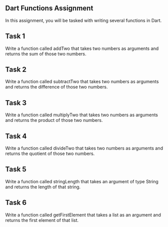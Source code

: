 ## Dart Functions Assignment

In this assignment, you will be tasked with writing several functions in Dart.

## Task 1
Write a function called addTwo that takes two numbers as arguments and returns the sum of those two numbers.

## Task 2
Write a function called subtractTwo that takes two numbers as arguments and returns the difference of those two numbers.

## Task 3
Write a function called multiplyTwo that takes two numbers as arguments and returns the product of those two numbers.

## Task 4
Write a function called divideTwo that takes two numbers as arguments and returns the quotient of those two numbers.

## Task 5
Write a function called stringLength that takes an argument of type String and returns the length of that string.

## Task 6
Write a function called getFirstElement that takes a list as an argument and returns the first element of that list.